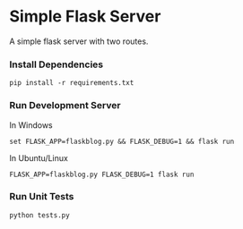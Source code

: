 # Simple Flask Server

A simple flask server with two routes. 


### Install Dependencies

```
pip install -r requirements.txt
```

### Run Development Server
In Windows
```
set FLASK_APP=flaskblog.py && FLASK_DEBUG=1 && flask run
```
In Ubuntu/Linux

```buildoutcfg
FLASK_APP=flaskblog.py FLASK_DEBUG=1 flask run
```

### Run Unit Tests

```
python tests.py
```

